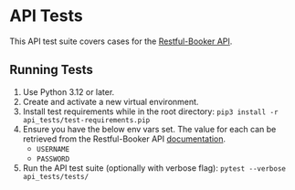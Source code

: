 # API Tests
This API test suite covers cases for the [Restful-Booker API](https://restful-booker.herokuapp.com/).

## Running Tests
1. Use Python 3.12 or later. 
2. Create and activate a new virtual environment.
3. Install test requirements while in the root directory: `pip3 install -r api_tests/test-requirements.pip`
4. Ensure you have the below env vars set. The value for each can be retrieved from the Restful-Booker API [documentation](https://restful-booker.herokuapp.com/apidoc/index.html#api-Auth-CreateToken).
    * `USERNAME`
    * `PASSWORD`
5. Run the API test suite (optionally with verbose flag): `pytest --verbose api_tests/tests/`
